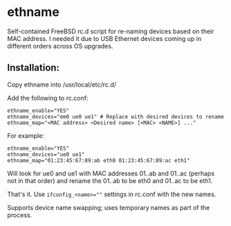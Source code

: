 # ethname
Self-contained FreeBSD rc.d script for re-naming devices based on their MAC address. I needed it due to USB Ethernet devices coming up in different orders across OS upgrades.

## Installation:
Copy ethname into /usr/local/etc/rc.d/

Add the following to rc.conf:
```
ethname_enable="YES"
ethname_devices="em0 ue0 ue1" # Replace with desired devices to rename
ethname_map="<MAC address> <Desired name> [<MAC> <NAME>] ..."
```
For example:
```
ethname_enable="YES"
ethname_devices="ue0 ue1"
ethname_map="01:23:45:67:89:ab eth0 01:23:45:67:89:ac eth1"
```
Will look for ue0 and ue1 with MAC addresses 01..ab and 01..ac (perhaps not
in that order) and rename the 01..ab to be eth0 and 01..ac to be eth1.

That's it. Use `ifconfig_<name>=""` settings in rc.conf with the new names.

Supports device name swapping; uses temporary names as part of the process.
